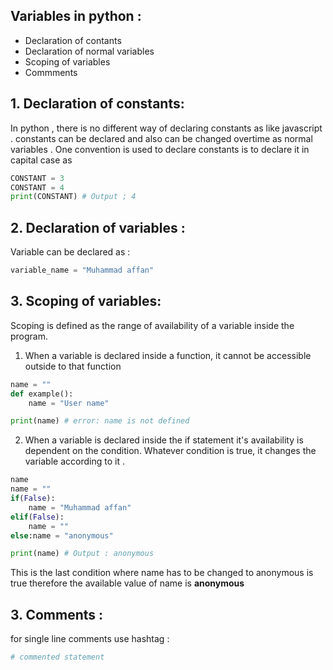 ## Variables in python :

- Declaration of contants 
- Declaration of normal variables
- Scoping of variables
- Commments 

## 1. Declaration of constants:
In python , there is no different way of declaring constants as like javascript . constants can be declared and also can be changed overtime as normal variables . One convention is used to declare constants is to declare it in capital case as
```python
CONSTANT = 3
CONSTANT = 4
print(CONSTANT) # Output ; 4
```

## 2. Declaration of variables :
Variable can be declared as :
```python
variable_name = "Muhammad affan"
```
## 3. Scoping of variables:
Scoping is defined as the range of availability of a variable inside the program.

1. When a variable is declared inside a function, it cannot be accessible outside to that function
```python
name = ""
def example():
    name = "User name"

print(name) # error: name is not defined
```
2. When a variable is declared inside the if statement it's availability is dependent on the condition. Whatever condition is true, it changes the variable according to it .
```python
name
name = ""
if(False):
    name = "Muhammad affan"
elif(False):
    name = ""
else:name = "anonymous"

print(name) # Output : anonymous
```
This is the last condition where name has to be changed to anonymous is true therefore the available value of name is **anonymous**

## 3. Comments :
for single line comments use hashtag :
```python
# commented statement
```
